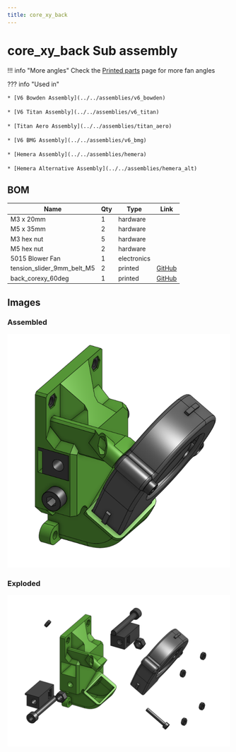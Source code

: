 ```yaml
---
title: core_xy_back
---
```



# core_xy_back Sub assembly

!!! info "More angles"
    Check the [Printed parts](../../printed_parts/) page for more fan angles



??? info "Used in"
    
    * [V6 Bowden Assembly](../../assemblies/v6_bowden)
    
    * [V6 Titan Assembly](../../assemblies/v6_titan)
    
    * [Titan Aero Assembly](../../assemblies/titan_aero)
    
    * [V6 BMG Assembly](../../assemblies/v6_bmg)
    
    * [Hemera Assembly](../../assemblies/hemera)
    
    * [Hemera Alternative Assembly](../../assemblies/hemera_alt)
    



## BOM

| Name | Qty | Type | Link |
| ---- | --- | ---- | ---- |
| M3 x 20mm | 1 | hardware |  |
| M5 x 35mm | 2 | hardware |  |
| M3 hex nut | 5 | hardware |  |
| M5 hex nut | 2 | hardware |  |
| 5015 Blower Fan | 1 | electronics |  |
| tension_slider_9mm_belt_M5 | 2 | printed | [GitHub](https://github.com/pkucmus/EVA/tree/master/stl/Backs/tension_slider_9mm_belt_M5.stl) |
| back_corexy_60deg | 1 | printed | [GitHub](https://github.com/pkucmus/EVA/tree/master/stl/Backs/back_corexy_60deg.stl) |


## Images

### Assembled

![](../assets/images/sub_assemblies/core_xy_back.png)

### Exploded

![](../assets/images/sub_assemblies/core_xy_back_exploded.png)